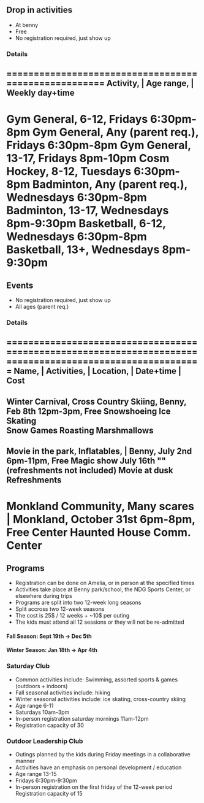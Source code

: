 ## Drop in activities

- At benny
- Free
- No registration required, just show up

### Details

=====================================================
Activity,  | Age range,       | Weekly day+time
-----------------------------------------------------
Gym General, 6-12,              Fridays 6:30pm-8pm
Gym General, Any (parent req.), Fridays 6:30pm-8pm
Gym General, 13-17,             Fridays 8pm-10pm
Cosm Hockey, 8-12,              Tuesdays 6:30pm-8pm
Badminton,   Any (parent req.), Wednesdays 6:30pm-8pm
Badminton,   13-17,             Wednesdays 8pm-9:30pm
Basketball,  6-12,              Wednesdays 6:30pm-8pm
Basketball,  13+,               Wednesdays 8pm-9:30pm
=====================================================

## Events

- No registration required, just show up
- All ages (parent req.)

### Details

==========================================================================================================
Name,               | Activities,         | Location,  | Date+time           | Cost
----------------------------------------------------------------------------------------------------------
Winter Carnival,      Cross Country Skiing, Benny,       Feb 8th 12pm-3pm,     Free
                      Snowshoeing
                      Ice Skating                 
                      Snow Games
                      Roasting Marshmallows
----------------------------------------------------------------------------------------------------------
Movie in the park,    Inflatables,        | Benny,       July 2nd  6pm-11pm,   Free
                      Magic show                         July 16th ""          (refreshments not included)
                      Movie at dusk
                      Refreshments
----------------------------------------------------------------------------------------------------------
Monkland Community,   Many scares         | Monkland,    October 31st 6pm-8pm, Free
Center Haunted House                        Comm. Center 
==========================================================================================================

## Programs

- Registration can be done on Amelia, or in person at the specified times
- Activities take place at Benny park/school, the NDG Sports Center, or elsewhere during trips
- Programs are split into two 12-week long seasons
- Split accross two 12-week seasons
- The cost is 25$ / 12 weeks + ~10$ per outing
- The kids must attend all 12 sessions or they will not be re-admitted

#### Fall Season: Sept 19th -> Dec 5th
#### Winter Season: Jan 18th -> Apr 4th

### Saturday Club

- Common activities include: Swimming, assorted sports & games (outdoors + indoors)
- Fall seasonal activities include: hiking
- Winter seasonal activities include: ice skating, cross-country skiing
- Age range 6-11
- Saturdays 10am-3pm
- In-person registration saturday mornings 11am-12pm
- Registration capacity of 30

### Outdoor Leadership Club

- Outings planned by the kids during Friday meetings in a collaborative manner
- Activities have an emphasis on personal development / education
- Age range 13-15
- Fridays 6:30pm-9:30pm
- In-person registration on the first friday of the 12-week period
  Registration capacity of 15


